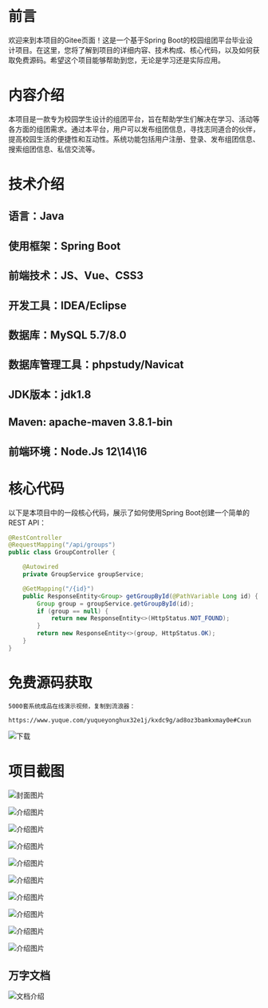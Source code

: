 # 前言

欢迎来到本项目的Gitee页面！这是一个基于Spring Boot的校园组团平台毕业设计项目。在这里，您将了解到项目的详细内容、技术构成、核心代码，以及如何获取免费源码。希望这个项目能够帮助到您，无论是学习还是实际应用。

# 内容介绍

本项目是一款专为校园学生设计的组团平台，旨在帮助学生们解决在学习、活动等各方面的组团需求。通过本平台，用户可以发布组团信息，寻找志同道合的伙伴，提高校园生活的便捷性和互动性。系统功能包括用户注册、登录、发布组团信息、搜索组团信息、私信交流等。

# 技术介绍

## 语言：Java
## 使用框架：Spring Boot
## 前端技术：JS、Vue、CSS3
## 开发工具：IDEA/Eclipse
## 数据库：MySQL 5.7/8.0
## 数据库管理工具：phpstudy/Navicat
## JDK版本：jdk1.8
## Maven: apache-maven 3.8.1-bin
## 前端环境：Node.Js 12\14\16

# 核心代码

以下是本项目中的一段核心代码，展示了如何使用Spring Boot创建一个简单的REST API：

```java
@RestController
@RequestMapping("/api/groups")
public class GroupController {

    @Autowired
    private GroupService groupService;

    @GetMapping("/{id}")
    public ResponseEntity<Group> getGroupById(@PathVariable Long id) {
        Group group = groupService.getGroupById(id);
        if (group == null) {
            return new ResponseEntity<>(HttpStatus.NOT_FOUND);
        }
        return new ResponseEntity<>(group, HttpStatus.OK);
    }
}
```

# 免费源码获取

```
5000套系统成品在线演示视频，复制到流浪器： 
```
```
https://www.yuque.com/yuqueyonghux32e1j/kxdc9g/ad8oz3bamkxmay0e#Cxun
```
![下载](https://img12.360buyimg.com/ddimg/jfs/t1/339687/11/1349/28408/68ad865fF412d7877/adaa650483a100f2.jpg)

# 项目截图

![封面图片](https://img14.360buyimg.com/ddimg/jfs/t1/293161/38/26786/188309/689dea99Fdc4a51e4/d29d7f731cc04f3b.jpg)

![介绍图片](https://img14.360buyimg.com/ddimg/jfs/t1/316080/37/26208/71569/689dea77F2676cfdd/131d8c8e895de6db.jpg)

![介绍图片](https://img10.360buyimg.com/ddimg/jfs/t1/324523/12/4601/143115/689dea78Ffaff693f/765ac28acd72e9dd.jpg)

![介绍图片](https://img13.360buyimg.com/ddimg/jfs/t1/288904/21/18796/64390/689dea79Fdf55ec68/90bb2ee195c95800.jpg)

![介绍图片](https://img14.360buyimg.com/ddimg/jfs/t1/308218/39/26160/46784/689dea79F235f5e75/f5b4fbd6bae39ec2.jpg)

![介绍图片](https://img11.360buyimg.com/ddimg/jfs/t1/292029/22/22559/33933/689dea79F8973ef18/10e5bc37062ca730.jpg)

![介绍图片](https://img14.360buyimg.com/ddimg/jfs/t1/316575/11/24598/38241/689dea7aFf1109a0e/d537e89ace8025e3.jpg)

![介绍图片](https://img14.360buyimg.com/ddimg/jfs/t1/292665/30/25233/71395/689dea7aF29ccea0c/3891bd07d0f04dab.jpg)

![介绍图片](https://img11.360buyimg.com/ddimg/jfs/t1/312751/35/26270/55677/689dea7cF7498f441/e5c497e60849c076.jpg)

![介绍图片](https://img14.360buyimg.com/ddimg/jfs/t1/318544/8/20853/141050/689dea7dF6ed636da/7b78d6aa162f53a7.jpg)


## 万字文档
![文档介绍](https://img14.360buyimg.com/ddimg/jfs/t1/338393/1/3576/156947/68b1ad0cF74dc525c/ff9cd6c574295685.jpg)
